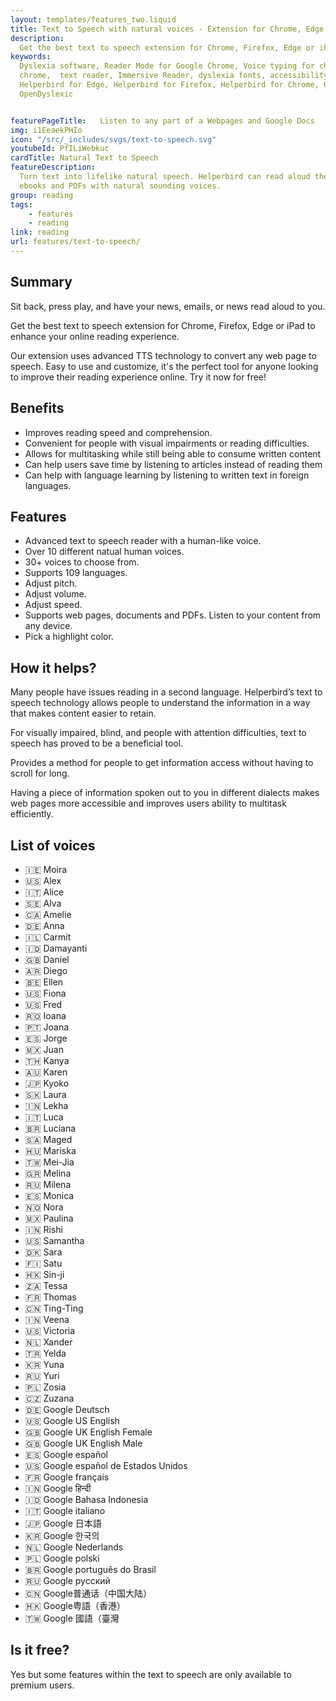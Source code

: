 ```yaml
---
layout: templates/features_two.liquid
title: Text to Speech with natural voices - Extension for Chrome, Edge, Firefox or iPad 
description:
  Get the best text to speech extension for Chrome, Firefox, Edge or iPad to enhance your online reading experience. Our extension uses advanced TTS technology to convert any web page to speech. Easy to use and customize, it's the perfect tool for anyone looking to improve their reading experience online. Try it now for free!
keywords:
  Dyslexia software, Reader Mode for Google Chrome, Voice typing for chrome, Text to speech for
  chrome,  text reader, Immersive Reader, dyslexia fonts, accessibility software, dyslexia software,
  Helperbird for Edge, Helperbird for Firefox, Helperbird for Chrome, Opendyslexic for Chrome,
  OpenDyslexic


featurePageTitle:   Listen to any part of a Webpages and Google Docs
img: i1EeaekPHIo
icon: "/src/_includes/svgs/text-to-speech.svg"
youtubeId: PfILiWebkuc
cardTitle: Natural Text to Speech
featureDescription:
  Turn text into lifelike natural speech. Helperbird can read aloud the content of any web pages,
  ebooks and PDFs with natural sounding voices.
group: reading
tags: 
    - features
    - reading
link: reading
url: features/text-to-speech/
---
```


## Summary



Sit back, press play, and have your news, emails, or news read aloud to you.

Get the best text to speech extension for Chrome, Firefox, Edge or iPad to enhance your online reading experience. 

Our extension uses advanced TTS technology to convert any web page to speech. Easy to use and customize, it's the perfect tool for anyone looking to improve their reading experience online. Try it now for free!


## Benefits

- Improves reading speed and comprehension.
- Convenient for people with visual impairments or reading difficulties.
- Allows for multitasking while still being able to consume written content
- Can help users save time by listening to articles instead of reading them
- Can help with language learning by listening to written text in foreign languages.

## Features


- Advanced text to speech reader with a human-like voice.
- Over 10 different natual human voices.
- 30+ voices to choose from.
- Supports 109 languages.
- Adjust pitch.
- Adjust volume.
- Adjust speed.
- Supports web pages, documents and PDFs. Listen to your content from any device.
- Pick a highlight color.

## How it helps?
      
Many people have issues reading in a second language. Helperbird’s text to speech technology allows
people to understand the information in a way that makes content easier to retain.

For visually impaired, blind, and people with attention difficulties, text to speech has proved to
be a beneficial tool.

Provides a method for people to get information access without having to scroll for long.

Having a piece of information spoken out to you in different dialects makes web pages more
accessible and improves users ability to multitask efficiently.

## List of voices

- 🇮🇪 Moira 
- 🇺🇸 Alex 
- 🇮🇹 Alice 
- 🇸🇪 Alva 
- 🇨🇦 Amelie 
- 🇩🇪 Anna 
- 🇮🇱 Carmit 
- 🇮🇩 Damayanti 
- 🇬🇧 Daniel 
- 🇦🇷 Diego 
- 🇧🇪 Ellen 
- 🇺🇸 Fiona 
- 🇺🇸 Fred 
- 🇷🇴 Ioana 
- 🇵🇹 Joana 
- 🇪🇸 Jorge 
- 🇲🇽 Juan 
- 🇹🇭 Kanya 
- 🇦🇺 Karen 
- 🇯🇵 Kyoko 
- 🇸🇰 Laura 
- 🇮🇳 Lekha 
- 🇮🇹 Luca 
- 🇧🇷 Luciana 
- 🇸🇦 Maged 
- 🇭🇺 Mariska 
- 🇹🇼 Mei-Jia 
- 🇬🇷 Melina 
- 🇷🇺 Milena 
- 🇪🇸 Monica 
- 🇳🇴 Nora 
- 🇲🇽 Paulina 
- 🇮🇳 Rishi 
- 🇺🇸 Samantha 
- 🇩🇰 Sara 
- 🇫🇮 Satu 
- 🇭🇰 Sin-ji 
- 🇿🇦 Tessa 
- 🇫🇷 Thomas 
- 🇨🇳 Ting-Ting 
- 🇮🇳 Veena 
- 🇺🇸 Victoria 
- 🇳🇱 Xander 
- 🇹🇷 Yelda 
- 🇰🇷 Yuna 
- 🇷🇺 Yuri 
- 🇵🇱 Zosia 
- 🇨🇿 Zuzana 
- 🇩🇪 Google Deutsch 
- 🇺🇸 Google US English 
- 🇬🇧 Google UK English Female 
- 🇬🇧 Google UK English Male 
- 🇪🇸 Google español 
- 🇺🇸 Google español de Estados Unidos 
- 🇫🇷 Google français 
- 🇮🇳 Google हिन्दी 
- 🇮🇩 Google Bahasa Indonesia
- 🇮🇹 Google italiano 
- 🇯🇵 Google 日本語 
- 🇰🇷 Google 한국의 
- 🇳🇱 Google Nederlands 
- 🇵🇱 Google polski 
- 🇧🇷 Google português do Brasil 
- 🇷🇺 Google русский 
- 🇨🇳 Google普通话（中国大陆） 
- 🇭🇰 Google粤語（香港） 
- 🇹🇼 Google 國語（臺灣


## Is it free?
Yes but some features within the text to speech are only available to premium users.